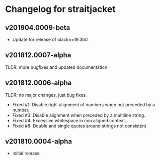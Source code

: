 # Changelog for straitjacket

## v201904.0009-beta

 - Update for release of black==19.3b0


## v201812.0007-alpha

 TLDR: more bugfixes and updated documentation


## v201812.0006-alpha

 TLDR: no major changes, just bug fixes.

 - Fixed #1: Disable right alignment of numbers when not preceded by a number.
 - Fixed #3: Disable alignment when preceded by a multiline string.
 - Fixed #4: Excessive whitespace in non aligned context.
 - Fixed #8: Double and single quotes around strings not consistent


## v201810.0004-alpha

 - Initial release
